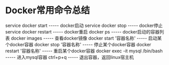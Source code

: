 # Docker常用命令总结
service docker start ----- docker启动
service docker stop ----- docker停止
service docker restart ----- docker重启
docker ps ----- docker启动的容器列表
docker images ----- 查看docker镜像
docker start '容器名称' ----- 启动某个docker容器
docker stop '容器名称' ----- 停止某个docker容器
docker restart '容器名称' ----- 重启某个docker容器
docker exec -it mysql /bin/bash ----- 进入mysql容器
ctrl+p+q ----- 退出容器，返回linux宿主机

